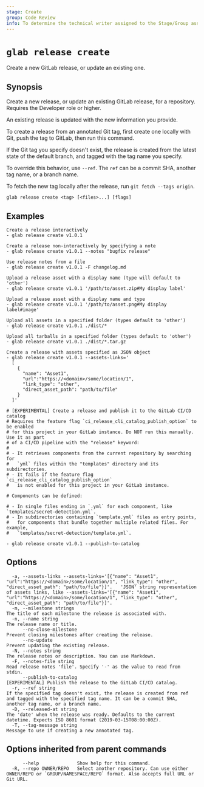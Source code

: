 ```yaml
---
stage: Create
group: Code Review
info: To determine the technical writer assigned to the Stage/Group associated with this page, see https://about.gitlab.com/handbook/product/ux/technical-writing/#assignments
---
```


<!--
This documentation is auto generated by a script.
Please do not edit this file directly. Run `make gen-docs` instead.
-->

# `glab release create`

Create a new GitLab release, or update an existing one.

## Synopsis

Create a new release, or update an existing GitLab release, for a repository. Requires the Developer role or higher.

An existing release is updated with the new information you provide.

To create a release from an annotated Git tag, first create one locally with
Git, push the tag to GitLab, then run this command.

If the Git tag you specify doesn't exist, the release is created
from the latest state of the default branch, and tagged with the tag name you specify.

To override this behavior, use `--ref`. The `ref` can be a commit SHA, another tag name, or a branch name.

To fetch the new tag locally after the release, run `git fetch --tags origin`.

```plaintext
glab release create <tag> [<files>...] [flags]
```

## Examples

```console
Create a release interactively
- glab release create v1.0.1

Create a release non-interactively by specifying a note
- glab release create v1.0.1 --notes "bugfix release"

Use release notes from a file
- glab release create v1.0.1 -F changelog.md

Upload a release asset with a display name (type will default to 'other')
- glab release create v1.0.1 '/path/to/asset.zip#My display label'

Upload a release asset with a display name and type
- glab release create v1.0.1 '/path/to/asset.png#My display label#image'

Upload all assets in a specified folder (types default to 'other')
- glab release create v1.0.1 ./dist/*

Upload all tarballs in a specified folder (types default to 'other')
- glab release create v1.0.1 ./dist/*.tar.gz

Create a release with assets specified as JSON object
- glab release create v1.0.1 --assets-links='
  [
    {
      "name": "Asset1",
      "url":"https://<domain>/some/location/1",
      "link_type": "other",
      "direct_asset_path": "path/to/file"
    }
  ]'

# [EXPERIMENTAL] Create a release and publish it to the GitLab CI/CD catalog
# Requires the feature flag `ci_release_cli_catalog_publish_option` to be enabled
# for this project in your GitLab instance. Do NOT run this manually. Use it as part
# of a CI/CD pipeline with the "release" keyword:
#
# - It retrieves components from the current repository by searching for
#   `yml` files within the "templates" directory and its subdirectories.
# - It fails if the feature flag `ci_release_cli_catalog_publish_option`
#   is not enabled for this project in your GitLab instance.

# Components can be defined:

# - In single files ending in `.yml` for each component, like `templates/secret-detection.yml`.
# - In subdirectories containing `template.yml` files as entry points,
#   for components that bundle together multiple related files. For example,
#   `templates/secret-detection/template.yml`.

- glab release create v1.0.1 --publish-to-catalog

```

## Options

```plaintext
  -a, --assets-links --assets-links='[{"name": "Asset1", "url":"https://<domain>/some/location/1", "link_type": "other", "direct_asset_path": "path/to/file"}]'.   'JSON' string representation of assets links, like --assets-links='[{"name": "Asset1", "url":"https://<domain>/some/location/1", "link_type": "other", "direct_asset_path": "path/to/file"}]'.
  -m, --milestone strings                                                                                                                                          The title of each milestone the release is associated with.
  -n, --name string                                                                                                                                                The release name or title.
      --no-close-milestone                                                                                                                                         Prevent closing milestones after creating the release.
      --no-update                                                                                                                                                  Prevent updating the existing release.
  -N, --notes string                                                                                                                                               The release notes or description. You can use Markdown.
  -F, --notes-file string                                                                                                                                          Read release notes 'file'. Specify '-' as the value to read from stdin.
      --publish-to-catalog                                                                                                                                         [EXPERIMENTAL] Publish the release to the GitLab CI/CD catalog.
  -r, --ref string                                                                                                                                                 If the specified tag doesn't exist, the release is created from ref and tagged with the specified tag name. It can be a commit SHA, another tag name, or a branch name.
  -D, --released-at string                                                                                                                                         The 'date' when the release was ready. Defaults to the current datetime. Expects ISO 8601 format (2019-03-15T08:00:00Z).
  -T, --tag-message string                                                                                                                                         Message to use if creating a new annotated tag.
```

## Options inherited from parent commands

```plaintext
      --help              Show help for this command.
  -R, --repo OWNER/REPO   Select another repository. Can use either OWNER/REPO or `GROUP/NAMESPACE/REPO` format. Also accepts full URL or Git URL.
```
